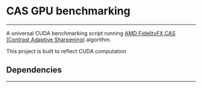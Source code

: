 # CAS GPU benchmarking

---

A universal CUDA benchmarking script running [AMD FidelityFX CAS (Contrast Adaptive Sharpening)](https://gpuopen.com/fidelityfx-cas/) algorithm.

This project is built to reflect CUDA computation

## Dependencies

---

